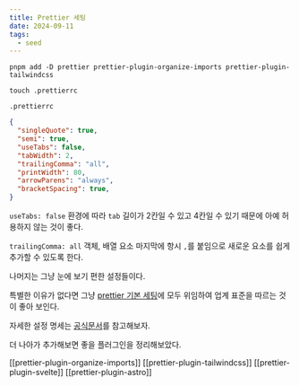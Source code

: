 ```yaml
---
title: Prettier 세팅
date: 2024-09-11
tags:
  - seed
---
```


```shell
pnpm add -D prettier prettier-plugin-organize-imports prettier-plugin-tailwindcss
```

```shell
touch .prettierrc
```

`.prettierrc`

```json
{
  "singleQuote": true,
  "semi": true,
  "useTabs": false,
  "tabWidth": 2,
  "trailingComma": "all",
  "printWidth": 80,
  "arrowParens": "always",
  "bracketSpacing": true,
}
```

`useTabs: false`
환경에 따라 `tab` 길이가 2칸일 수 있고 4칸일 수 있기 때문에 아예 허용하지 않는 것이 좋다.

`trailingComma: all`
객체, 배열 요소 마지막에 항시 `,`를 붙임으로 새로운 요소를 쉽게 추가할 수 있도록 한다.

나머지는 그냥 눈에 보기 편한 설정들이다.

특별한 이유가 없다면 그냥 [prettier 기본 세팅](https://prettier.io/docs/en/configuration.html)에 모두 위임하여 업계 표준을 따르는 것이 좋아 보인다.

자세한 설정 명세는 [공식문서](https://prettier.io/docs/en/options)를 참고해보자.

더 나아가 추가해보면 좋을 플러그인을 정리해보았다.

[[prettier-plugin-organize-imports]]
[[prettier-plugin-tailwindcss]]
[[prettier-plugin-svelte]]
[[prettier-plugin-astro]]
